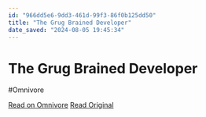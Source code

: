 ```yaml
---
id: "966dd5e6-9dd3-461d-99f3-86f0b125dd50"
title: "The Grug Brained Developer"
date_saved: "2024-08-05 19:45:34"
---
```


# The Grug Brained Developer
#Omnivore

[Read on Omnivore](https://omnivore.app/me/the-grug-brained-developer-19123dc6e72)
[Read Original](https://grugbrain.dev)

